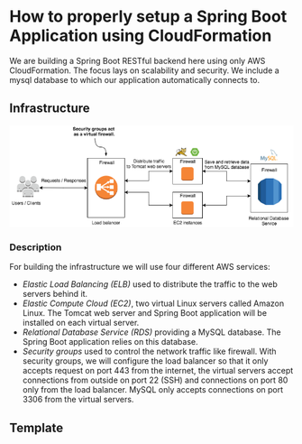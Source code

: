 # How to properly setup a Spring Boot Application using CloudFormation

We are building a Spring Boot RESTful backend here using only AWS CloudFormation. The focus lays on scalability and security. We include a mysql database to which our application automatically connects to.

## Infrastructure

![simple_mockup](images/simple_overview.png)

### Description
For building the infrastructure we will use four different AWS services:

- *Elastic Load Balancing (ELB)* used to distribute the traffic to the web servers behind it.
-	*Elastic Compute Cloud (EC2)*, two virtual Linux servers called Amazon Linux. The Tomcat web server and Spring Boot application will be installed on each virtual server.
-	*Relational Database Service (RDS)* providing a MySQL database. The Spring Boot application relies on this database. 
-	*Security groups* used to control the network traffic like firewall. With security groups, we will configure the load balancer so that it only accepts request on port 443 from the internet, the virtual servers accept connections from outside on port 22 (SSH) and connections on port 80 only from the load balancer. MySQL only accepts connections on port 3306 from the virtual servers.

## Template

